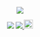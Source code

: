 <p align="center">
	<a href="https://anonymous.ishacker.net"><img src="https://anonymous.ishacker.net/2020/06/10/about-page-image/anonymous.jpg"></a>
</p>

<p align="center">
<img src="https://badges.frapsoft.com/os/v1/open-source.png?v=103"></img>
<a rel="travis-ci" href="https://travis-ci.com/YUbuntu0109/YUbuntu0109.github.io">
	<img src="https://travis-ci.com/YUbuntu0109/anonymous.svg?branch=HexoBackup"></img>
</a>
<a rel="license" href="http://creativecommons.org/licenses/by-nc-sa/4.0/">
	<img alt="知识共享许可协议" style="border-width:0" height="21" src="https://i.creativecommons.org/l/by-nc-sa/4.0/88x31.png">
</a>
</p>
